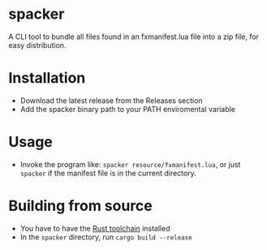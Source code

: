 # spacker
A CLI tool to bundle all files found in an fxmanifest.lua file into a zip file, for easy distribution.
# Installation
- Download the latest release from the Releases section
- Add the spacker binary path to your PATH enviromental variable

# Usage
- Invoke the program like: `spacker resource/fxmanifest.lua`, or just `spacker` if the manifest file is in the current directory.


# Building from source
- You have to have the [Rust toolchain](https://rustup.rs/) installed 
- In the `spacker` directory, run `cargo build --release`
